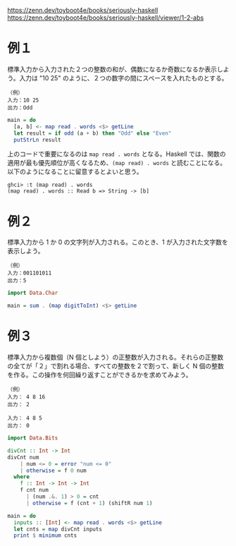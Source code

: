https://zenn.dev/toyboot4e/books/seriously-haskell
https://zenn.dev/toyboot4e/books/seriously-haskell/viewer/1-2-abs

# 例１
標準入力から入力された２つの整数の和が、偶数になるか奇数になるか表示しよう。入力は "10 25" のように、２つの数字の間にスペースを入れたものとする。

```
（例）
入力：10 25
出力：Odd
```

```Haskell
main = do
  [a, b] <- map read . words <$> getLine
  let result = if odd (a + b) then "Odd" else "Even"
  putStrLn result
```

上のコードで重要になるのは `map read . words` となる。Haskell では、関数の適用が最も優先順位が高くなるため、`(map read) . words` と読むことになる。<br>
以下のようになることに留意するとよいと思う。

```
ghci> :t (map read) . words
(map read) . words :: Read b => String -> [b]
```

# 例２
標準入力から 1 か 0 の文字列が入力される。このとき、1 が入力された文字数を表示しよう。

```
（例）
入力：001101011
出力：5
```

```Haskell
import Data.Char

main = sum . (map digitToInt) <$> getLine
```

# 例３
標準入力から複数個（N 個としよう）の正整数が入力される。それらの正整数の全てが「２」で割れる場合、すべての整数を２で割って、新しく N 個の整数を作る。この操作を何回繰り返すことができるかを求めてみよう。

```
（例）
入力： 4 8 16
出力： 2

入力： 4 8 5
出力： 0
```

```Haskell
import Data.Bits

divCnt :: Int -> Int
divCnt num
    | num <= 0 = error "num <= 0"
    | otherwise = f 0 num
  where
    f :: Int -> Int -> Int
    f cnt num
      | (num .&. 1) > 0 = cnt
      | otherwise = f (cnt + 1) (shiftR num 1)

main = do
  inputs :: [Int] <- map read . words <$> getLine
  let cnts = map divCnt inputs
  print $ minimum cnts
```
